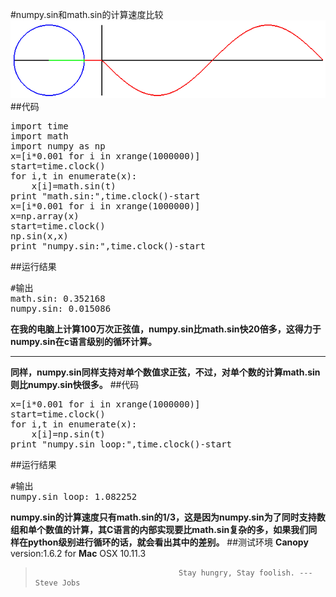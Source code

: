 #numpy.sin和math.sin的计算速度比较
![sin](https://github.com/Lovingmylove/python.sc/blob/master/numpy/sin.gif "github")
##代码
<pre>
import time				
import math	 							
import numpy as np			
x=[i*0.001 for i in xrange(1000000)]  
start=time.clock()		
for i,t in enumerate(x):	
    x[i]=math.sin(t)		
print "math.sin:",time.clock()-start 
x=[i*0.001 for i in xrange(1000000)]  
x=np.array(x)  
start=time.clock()  
np.sin(x,x)  
print "numpy.sin:",time.clock()-start
</pre>
##运行结果
<pre>
#输出
math.sin: 0.352168
numpy.sin: 0.015086
</pre>
**在我的电脑上计算100万次正弦值，numpy.sin比math.sin快20倍多，这得力于numpy.sin在c语言级别的循环计算。**
***
**同样，numpy.sin同样支持对单个数值求正弦，不过，对单个数的计算math.sin则比numpy.sin快很多。**
##代码
<pre>
x=[i*0.001 for i in xrange(1000000)]
start=time.clock()
for i,t in enumerate(x):
    x[i]=np.sin(t)
print "numpy.sin loop:",time.clock()-start
</pre>
##运行结果
<pre>
#输出
numpy.sin loop: 1.082252
</pre>
**numpy.sin的计算速度只有math.sin的1/3，这是因为numpy.sin为了同时支持数组和单个数值的计算，其C语言的内部实现要比math.sin复杂的多，如果我们同样在python级别进行循环的话，就会看出其中的差别。**
##测试环境
**Canopy** version:1.6.2 for **Mac** OSX 10.11.3
>                                     Stay hungry, Stay foolish. ---Steve Jobs
